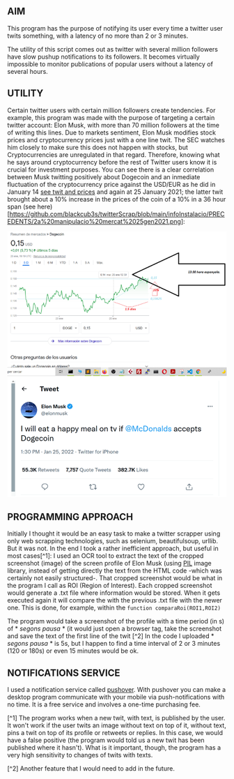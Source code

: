 ## AIM

This program has the purpose of notifying its user every time a twitter user twits something, with a latency of no more than 2 or 3 minutes.

The utility of this script comes out as twitter with several million followers have slow pushup notifications to its followers. It becomes virtually impossible to monitor publications of popular users without a latency of several hours.

## UTILITY

Certain twitter users with certain million followers create tendencies. For example, this program was made with the purpose of targeting a certain twitter account: Elon Musk, with more than 70 million followers at the time of writing this lines. Due to markets sentiment, Elon Musk modifies stock prices and cryptocurrency prices just with a one line twit. The SEC watches him closely to make sure this does not happen with stocks, but Cryptocurrencies are unregulated in that regard. Therefore, knowing what he says around cryptocurrency before the rest of Twitter users know it is crucial for investment purposes. You can see there is a clear correlation between Musk twitting positively about Dogecoin and an inmediate fluctuation of the cryptocurrency price against the USD/EUR as he did in January 14 [see twit and prices](https://github.com/blackcub3s/twitterScrap/blob/main/infoInstalacio/PRECEDENTS/1aManipulacio.jpeg) and again at 25 January 2021; the latter twit brought about a 10% increase in the prices of the coin of a 10% in a 36 hour span (see here)[https://github.com/blackcub3s/twitterScrap/blob/main/infoInstalacio/PRECEDENTS/2a%20manipulacio%20mercat%2025gen2021.png]:

![musk bull on Dogecoin via tesla](https://github.com/blackcub3s/twitterScrap/blob/main/infoInstalacio/PRECEDENTS/2a%20manipulacio%20mercat%2025gen2021.png)


## PROGRAMMING APPROACH

Initially I thought it would be an easy task to make a twitter scrapper using only web scrapping technologies, such as selenium, beautifulsoup, urllib. But it was not. In the end I took a rather inefficient approach, but useful in most cases[^1]: I used an OCR tool to extract the text of the cropped screenshot (image) of the screen profile of Elon Musk (using [PIL](https://pillow.readthedocs.io/en/stable/) image library, instead of getting directly the text from the HTML code -which was certainly not easily structured-. That cropped screenshot would be what in the program I call as ROI (Region of Interest). Each cropped screenshot would generate a .txt file where information would be stored. When it gets executed again it will compare the with the previous .txt file with the newer one. This is done, for example, within the `function comparaRoi(ROI1,ROI2)`

The program would take a screenshot of the profile with a time period (in s) of * *segons pausa* * (it would just open a browser tag, take the screenshot and save the text of the first line of the twit [^2] In the code I uploaded * *segons pausa* * is 5s, but I happen to find a time interval of 2 or 3 minutes (120 or 180s) or even 15 minutes would be ok.

## NOTIFICATIONS SERVICE 

I used a notification service called [pushover](https://pushover.net/). With pushover you can make a desktop program communicate with your mobile via push-notifications with no time. It is a free service and involves a one-time purchasing fee.



[^1] The program works when a new twit, with text, is published by the user. It won't work if the user twits an image without text on top of it, without text, pins a twit on top of its profile or retweets or replies. In this case, we would have a false positive (the program would told us a new twit has been published where it hasn't). What is it important, though, the program has a very high sensitivity to changes of twits with texts.

[^2] Another feature that I would need to add in the future.